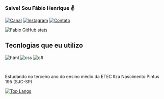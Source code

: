 
### Salve! Sou Fábio Henrique ✌️
[![Canal](https://img.shields.io/badge/YouTube-FF0000?style=for-the-badge&logo=youtube&logoColor=white)](https://www.youtube.com/@MaounoYuusha)
[![Instagram](https://img.shields.io/badge/Instagram-E4405F?style=for-the-badge&logo=instagram&logoColor=white)](https://www.instagram.com/fabio_fabricio08/?hl=pt-br)
[![Contato](https://img.shields.io/badge/Gmail-D14836?style=for-the-badge&logo=gmail&logoColor=white)](fabioestudos2208@gmail.com)

![Fabio GitHub stats](https://github-readme-stats.vercel.app/api?username=devFabio05&show_icons=true&theme=dracula)

## Tecnlogias que eu utilizo

<img align="center" alt="html" src="https://img.shields.io/badge/HTML-239120?style=for-the-badge&logo=html5&logoColor=white"/> <img align="center" alt="css" src="https://img.shields.io/badge/CSS-239120?&style=for-the-badge&logo=css3&logoColor=white"/> <img align="center" alt="c#" src="https://img.shields.io/badge/C%23-239120?style=for-the-badge&logo=c-sharp&logoColor=white"/>

</div><br>

Estudando no terceiro ano do ensino médio da ETEC Ilza Nascimento Pintus 195 (SJC-SP)

[![Top Langs](https://github-readme-stats.vercel.app/api/top-langs/?username=devFabio05)](https://github.com/devFabio05/github-readme-stats)
